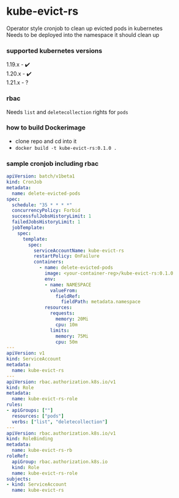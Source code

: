 # kube-evict-rs
Operator style cronjob to clean up evicted pods in kubernetes  
Needs to be deployed into the namespace it should clean up

### supported kubernetes versions
1.19.x - ✔️  
1.20.x - ✔️  
1.21.x - ?  

### rbac
Needs `list` and `deletecollection` rights for `pods`

### how to build Dockerimage
* clone repo and cd into it
* `docker build -t kube-evict-rs:0.1.0 .`

### sample cronjob including rbac

```yaml
apiVersion: batch/v1beta1
kind: CronJob
metadata:
  name: delete-evicted-pods
spec:
  schedule: "35 * * * *"
  concurrencyPolicy: Forbid
  successfulJobsHistoryLimit: 1
  failedJobsHistoryLimit: 1
  jobTemplate:
    spec:
      template:
        spec:
          serviceAccountName: kube-evict-rs
          restartPolicy: OnFailure
          containers:
            - name: delete-evicted-pods
              image: <your-container-reg>/kube-evict-rs:0.1.0
              env:
              - name: NAMESPACE
                valueFrom:
                  fieldRef:
                    fieldPath: metadata.namespace
              resources:
                requests:
                  memory: 20Mi
                  cpu: 10m
                limits:
                  memory: 75Mi
                  cpu: 50m
---
apiVersion: v1
kind: ServiceAccount
metadata:
  name: kube-evict-rs
---
apiVersion: rbac.authorization.k8s.io/v1
kind: Role
metadata:
  name: kube-evict-rs-role
rules:
- apiGroups: [""]
  resources: ["pods"]
  verbs: ["list", "deletecollection"]
---
apiVersion: rbac.authorization.k8s.io/v1
kind: RoleBinding
metadata:
  name: kube-evict-rs-rb
roleRef:
  apiGroup: rbac.authorization.k8s.io
  kind: Role
  name: kube-evict-rs-role
subjects:
- kind: ServiceAccount
  name: kube-evict-rs
```
